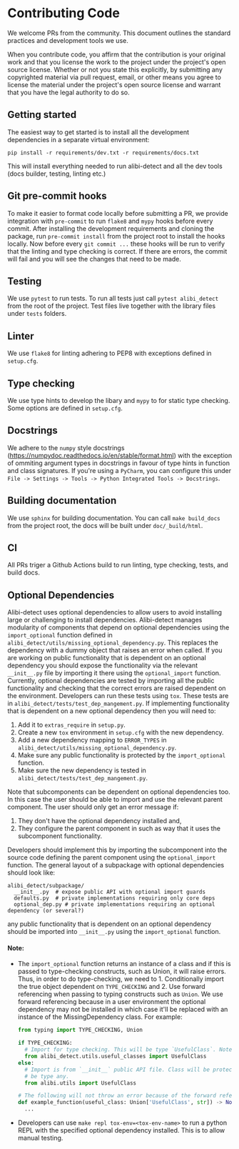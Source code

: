 # Contributing Code

We welcome PRs from the community. This document outlines the standard
practices and development tools we use.

When you contribute code, you affirm that the contribution is your original work and that you license the work to the project under the project's open source license. Whether or not you state this explicitly, by submitting any copyrighted material via pull request, email, or other means you agree to license the material under the project's open source license and warrant that you have the legal authority to do so.

## Getting started
The easiest way to get started is to install all the development dependencies
in a separate virtual environment:
```
pip install -r requirements/dev.txt -r requirements/docs.txt
```
This will install everything needed to run alibi-detect and all the dev tools
(docs builder, testing, linting etc.)

## Git pre-commit hooks
To make it easier to format code locally before submitting a PR, we provide
integration with `pre-commit` to run `flake8` and `mypy` hooks before every commit.
After installing the development requirements and cloning the package, run `pre-commit install`
from the project root to install the hooks locally. Now before every `git commit ...`
these hooks will be run to verify that the linting and type checking is correct. If there are
errors, the commit will fail and you will see the changes that need to be made.

## Testing
We use `pytest` to run tests. To run all tests just call `pytest alibi_detect` from the root of the project.
Test files live together with the library files under `tests` folders.

## Linter
We use `flake8` for linting adhering to PEP8 with exceptions defined in `setup.cfg`.

## Type checking
We use type hints to develop the libary and `mypy` to for static type checking. Some
options are defined in `setup.cfg`.

## Docstrings
We adhere to the `numpy` style docstrings (https://numpydoc.readthedocs.io/en/stable/format.html)
with the exception of ommiting argument types in docstrings in favour of type hints in function
and class signatures. If you're using a `PyCharm`, you can configure this under
`File -> Settings -> Tools -> Python Integrated Tools -> Docstrings`.

## Building documentation
We use `sphinx` for building documentation. You can call `make build_docs` from the project root,
the docs will be built under `doc/_build/html`.

## CI
All PRs triger a Github Actions  build to run linting, type checking, tests, and build docs.

## Optional Dependencies

Alibi-detect uses optional dependencies to allow users to avoid installing large or challenging to install dependencies. 
Alibi-detect manages modularity of components that depend on optional dependencies using the `import_optional` function 
defined in `alibi_detect/utils/missing_optional_dependency.py`. This replaces the dependency with a dummy object that 
raises an error when called. If you are working on public functionality that is dependent on an optional dependency you 
should expose the functionality via the relevant `__init__.py` file by importing it there using the `optional_import` 
function. Currently, optional dependencies are tested by importing all the public functionality and checking that the 
correct errors are raised dependent on the environment. Developers can run these tests using `tox`. These tests are in 
`alibi_detect/tests/test_dep_mangement.py`. If implementing functionality that is dependent on a new optional dependency
then you will need to:

1. Add it to `extras_require` in `setup.py`.
2. Create a new `tox` environment in `setup.cfg` with the new dependency.
3. Add a new dependency mapping to `ERROR_TYPES` in `alibi_detect/utils/missing_optional_dependency.py`. 
4. Make sure any public functionality is protected by the `import_optional` function.
5. Make sure the new dependency is tested in `alibi_detect/tests/test_dep_mangement.py`.

Note that subcomponents can be dependent on optional dependencies too. In this case the user should be able to import 
and use the relevant parent component. The user should only get an error message if: 
1. They don't have the optional dependency installed and,
2. They configure the parent component in such as way that it uses the subcomponent functionality.

Developers should implement this by importing the subcomponent into the source code defining the parent component using 
the `optional_import` function. The general layout of a subpackage with optional dependencies should look like: 

```
alibi_detect/subpackage/
  __init__.py  # expose public API with optional import guards
  defaults.py  # private implementations requiring only core deps
  optional_dep.py # private implementations requiring an optional dependency (or several?)
```

any public functionality that is dependent on an optional dependency should be imported into `__init__.py` using the 
`import_optional` function. 

#### Note:
- The `import_optional` function returns an instance of a class and if this is passed to type-checking constructs, such 
as Union, it will raise errors. Thus, in order to do type-checking, we need to 1. Conditionally import the true object 
dependent on `TYPE_CHECKING` and 2. Use forward referencing when passing to typing constructs such as `Union`. We use 
forward referencing because in a user environment the optional dependency may not be installed in which case it'll be 
replaced with an instance of the MissingDependency class. For example: 
  ```py
  from typing import TYPE_CHECKING, Union

  if TYPE_CHECKING:
    # Import for type checking. This will be type `UsefulClass`. Note import is from implementation file.
    from alibi_detect.utils.useful_classes import UsefulClass
  else:
    # Import is from `__init__` public API file. Class will be protected by optional_import function and so this will 
    # be type any.
    from alibi.utils import UsefulClass
  
  # The following will not throw an error because of the forward reference but mypy will still work.
  def example_function(useful_class: Union['UsefulClass', str]) -> None:
    ...
  ```
- Developers can use `make repl tox-env=<tox-env-name>` to run a python REPL with the specified optional dependency 
installed. This is to allow manual testing.